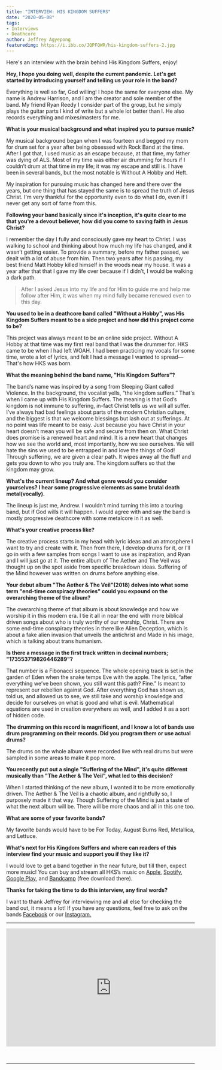 ```yaml
---
title: "INTERVIEW: HIS KINGDOM SUFFERS"
date: "2020-05-08"
tags:
- Interviews
- Deathcore
author: Jeffrey Agyepong
featuredimg: https://i.ibb.co/JQPFQWR/his-kingdom-suffers-2.jpg
---
```


Here's an interview with the brain behind His Kingdom Suffers, enjoy!

 **Hey, I hope you doing well, despite the current pandemic. Let's get started by introducing yourself and telling us your role in the band?**

Everything is well so far, God willing! I hope the same for everyone else. My name is Andrew Harrison, and I am the creator and sole member of the band. My friend Ryan Reedy I consider part of the group, but he simply plays the guitar parts I kind of write but a whole lot better than I. He also records everything and mixes/masters for me.

**What is your musical background and what inspired you to pursue music?**

My musical background began when I was fourteen and begged my mom for drum set for a year after being obsessed with Rock Band at the time. After I got that, I used music as an escape because, at that time, my father was dying of ALS. Most of my time was either air drumming for hours if I couldn’t drum at that time in my life; it was my escape and still is. I have been in several bands, but the most notable is Without A Hobby and Heft.

My inspiration for pursuing music has changed here and there over the years, but one thing that has stayed the same is to spread the truth of Jesus Christ. I'm very thankful for the opportunity even to do what I do, even if I never get any sort of fame from this.

**Following your band basically since it's inception, it's quite clear to me that you're a devout believer, how did you come to saving faith in Jesus Christ?**

I remember the day I fully and consciously gave my heart to Christ. I was walking to school and thinking about how much my life has changed, and it wasn’t getting easier. To provide a summary, before my father passed, we dealt with a lot of abuse from him. Then two years after his passing, my best friend Matt Hobby killed himself in the woods near my house. It was a year after that that I gave my life over because if I didn’t, I would be walking a dark path.

> After I asked Jesus into my life and for Him to guide me and help me follow after Him, it was when my mind fully became renewed even to this day.

**You used to be in a deathcore band called "Without a Hobby", was His Kingdom Suffers meant to be a side project and how did this project come to be?**

This project was always meant to be an online side project. Without A Hobby at that time was my first real band that I was the drummer for. HKS came to be when I had left WOAH. I had been practicing my vocals for some time, wrote a lot of lyrics, and felt I had a message I wanted to spread—That's how HKS was born.

**What the meaning behind the band name, "His Kingdom Suffers”?**

The band’s name was inspired by a song from Sleeping Giant called Violence. In the background, the vocalist yells, “the kingdom suffers.” That's when I came up with His Kingdom Suffers. The meaning is that God’s kingdom is not immune to suffering, in-fact Christ tells us we will all suffer. I’ve always had bad feelings about parts of the modern Christian culture, and the biggest is that we welcome blessings but lash out at sufferings. At no point was life meant to be easy. Just because you have Christ in your heart doesn’t mean you will be safe and secure from then on. What Christ does promise is a renewed heart and mind. It is a new heart that changes how we see the world and, most importantly, how we see ourselves. We will hate the sins we used to be entrapped in and love the things of God! Through suffering, we are given a clear path. It wipes away all the fluff and gets you down to who you truly are. The kingdom suffers so that the kingdom may grow.

 **What's the current lineup? And what genre would you consider yourselves? I hear some progressive elements as some brutal death metal(vocally).**

The lineup is just me, Andrew. I wouldn’t mind turning this into a touring band, but if God wills it will happen. I would agree with and say the band is mostly progressive deathcore with some metalcore in it as well.

**What's your creative process like?**

The creative process starts in my head with lyric ideas and an atmosphere I want to try and create with it. Then from there, I develop drums for it, or I’ll go in with a few samples from songs I want to use as inspiration, and Ryan and I will just go at it. The entire album of The Aether and The Veil was thought up on the spot aside from specific breakdown ideas. Suffering of the Mind however was written on drums before anything else.

**Your debut album "The Aether & The Veil"(2018) delves into what some term "end-time conspiracy theories" could you expound on the overarching theme of the album?**

The overarching theme of that album is about knowledge and how we worship it in this modern era. I tie it all in near the end with more biblical driven songs about who is truly worthy of our worship, Christ. There are some end-time conspiracy theories in there like Alien Deception, which is about a fake alien invasion that unveils the antichrist and Made in his image, which is talking about trans humanism.

 **Is there a message in the first track written in decimal numbers; "173553719826446289"?**

That number is a Fibonacci sequence. The whole opening track is set in the garden of Eden when the snake temps Eve with the apple. The lyrics, “after everything we’ve been shown, you still want this path? Fine.” Is meant to represent our rebellion against God. After everything God has shown us, told us, and allowed us to see, we still take and worship knowledge and decide for ourselves on what is good and what is evil. Mathematical equations are used in creation everywhere as well, and I added it as a sort of hidden code.

**The drumming on this record is magnificent, and I know a lot of bands use drum programming on their records. Did you program them or use actual drums?**

The drums on the whole album were recorded live with real drums but were sampled in some areas to make it pop more.

**You recently put out a single "Suffering of the Mind", it's quite different musically than "The Aether & The Veil", what led to this decision?**

When I started thinking of the new album, I wanted it to be more emotionally driven. The Aether & The Veil is a chaotic album, and rightfully so, I purposely made it that way. Though Suffering of the Mind is just a taste of what the next album will be. There will be more chaos and all in this one too.

**What are some of your favorite bands?**

My favorite bands would have to be For Today, August Burns Red, Metallica, and Lettuce.

**What's next for His Kingdom Suffers and where can readers of this interview find your music and support you if they like it?**

I would love to get a band together in the near future, but till then, expect more music! You can buy and stream all HKS’s music on [Apple](https://music.apple.com/au/album/the-aether-the-veil/1436456994), [Spotify](https://www.google.com/url?sa=t&rct=j&q=&esrc=s&source=web&cd=1&cad=rja&uact=8&ved=2ahUKEwj_66vY1KDpAhWKbsAKHTwlCmEQFjAAegQIARAB&url=https%3A%2F%2Fopen.spotify.com%2Fartist%2F2YBt8POPqmR4f6chqIUlU6&usg=AOvVaw0VXJYnC1T-siv0AuWhGXAn), [Google Play](https://www.google.com/url?sa=t&rct=j&q=&esrc=s&source=web&cd=3&cad=rja&uact=8&ved=2ahUKEwiZo-6J1aDpAhVbhlwKHWY0AGUQFjACegQIAhAB&url=https%3A%2F%2Fplay.google.com%2Fstore%2Fmusic%2Fartist%2FHis_Kingdom_Suffers%3Fid%3DAx6p4nu7ivltdmt6z3abw7yv4ki&usg=AOvVaw3ogr9AigNQmOoowGiwZTfg), and [Bandcamp](https://hiskingdomsuffers.bandcamp.com/releases) (free download there).

 **Thanks for taking the time to do this interview, any final words?**

I want to thank Jeffrey for interviewing me and all else for checking the band out, it means a lot! If you have any questions, feel free to ask on the bands [Facebook](https://www.google.com/url?sa=t&rct=j&q=&esrc=s&source=web&cd=1&cad=rja&uact=8&ved=2ahUKEwjmvvT8z6DpAhVRUcAKHfAfDWMQFjAAegQIBBAB&url=https%3A%2F%2Fwww.facebook.com%2FHKSisForGod%2F&usg=AOvVaw16dA4cgtZPRIFgSmyGNH2i) or our [Instagram.](https://www.instagram.com/hiskingdomsuffers/)
<hr>

<div class="video-container"><iframe src="https://www.youtube.com/embed/QflHaqqgfW8" width="560" height="315" frameborder="0"></iframe></div>

 <hr>